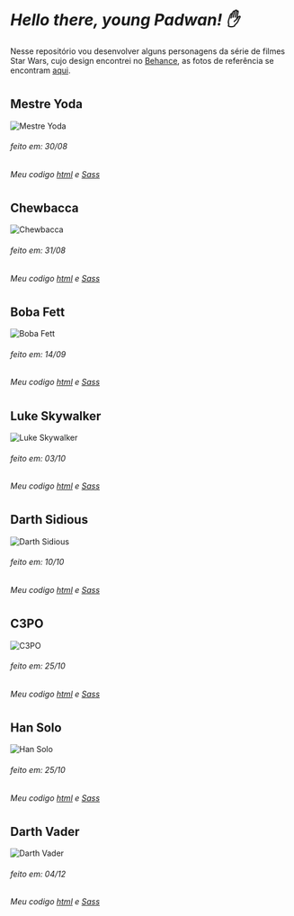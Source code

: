 # *Hello there, young Padwan!  :hand:*

Nesse repositório vou desenvolver alguns personagens da série de filmes Star Wars, cujo design encontrei no [Behance](https://www.behance.net/gallery/17998561/Star-Wars-Long-Shadow-Flat-Design-Icons), as fotos de referência se encontram [aqui](https://github.com/Ricmaloy/StarWars/tree/master/assets).


#

## Mestre Yoda 
![Mestre Yoda](https://i.imgur.com/KD0gumX.png)

###### feito em: 30/08
###### Meu codigo [html](https://github.com/Ricmaloy/StarWars/blob/master/yoda.html) e [Sass](https://github.com/Ricmaloy/StarWars/blob/master/sass/characters/_Yoda.scss)

#

## Chewbacca
![Chewbacca](https://i.imgur.com/GHIrjCs.png)

###### feito em: 31/08
###### Meu codigo [html](https://github.com/Ricmaloy/StarWars/blob/master/characters/chewbacca.html) e [Sass](https://github.com/Ricmaloy/StarWars/blob/master/sass/characters/_chewbacca.scss)

#

## Boba Fett
![Boba Fett](https://i.imgur.com/hiXZS6B.png)

###### feito em: 14/09
###### Meu codigo [html](https://github.com/Ricmaloy/StarWars/blob/master/characters/bobaFett.html) e [Sass](https://github.com/Ricmaloy/StarWars/blob/master/sass/characters/_bobaFett.scss)

#

## Luke Skywalker
![Luke Skywalker](https://i.imgur.com/NkXJA7I.png)

###### feito em: 03/10
###### Meu codigo [html](https://github.com/Ricmaloy/StarWars/blob/master/characters/luke.html) e [Sass](https://github.com/Ricmaloy/StarWars/blob/master/sass/characters/_luke.scss)

#

## Darth Sidious
![Darth Sidious](https://i.imgur.com/JfnRNyk.png)

###### feito em: 10/10
###### Meu codigo [html](https://github.com/Ricmaloy/StarWars/blob/master/characters/palpatine.html) e [Sass](https://github.com/Ricmaloy/StarWars/blob/master/sass/characters/_palpatine.scss)

#

## C3PO
![C3PO](https://i.imgur.com/ijZIVwm.png)

###### feito em: 25/10
###### Meu codigo [html](https://github.com/Ricmaloy/StarWars/blob/master/characters/C3PO.html) e [Sass](https://github.com/Ricmaloy/StarWars/blob/master/sass/characters/_C3PO.scss)

#

## Han Solo
![Han Solo](https://i.imgur.com/RcqOSiC.png)

###### feito em: 25/10
###### Meu codigo [html](https://github.com/Ricmaloy/StarWars/blob/master/characters/hanSolo.html) e [Sass](https://github.com/Ricmaloy/StarWars/blob/master/sass/characters/_hanSolo.scss)

#

## Darth Vader
![Darth Vader](https://i.imgur.com/ESQve7Q.png)

###### feito em: 04/12
###### Meu codigo [html](https://github.com/Ricmaloy/StarWars/blob/master/characters/darthVader.html) e [Sass](https://github.com/Ricmaloy/StarWars/blob/master/sass/characters/_darthVader.scss)